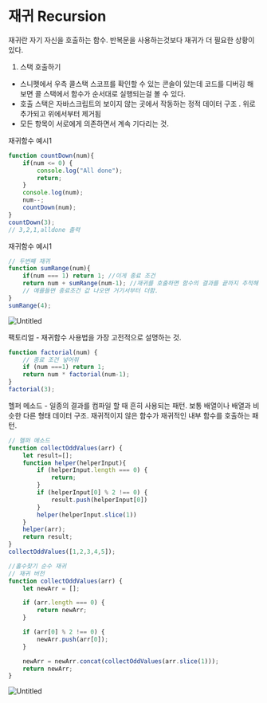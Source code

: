 # 재귀 Recursion

재귀란 자기 자신을 호출하는 함수. 반복문을 사용하는것보다 재귀가 더 필요한 상황이 있다.

1. 스택 호출하기
- 스니펫에서 우측 콜스택 스코프를 확인할 수 있는 콘솔이 있는데 코드를 디버깅 해보면 콜 스택에서 함수가 순서대로 실행되는걸 볼 수 있다.
- 호출 스택은 자바스크립트의 보이지 않는 곳에서 작동하는 정적 데이터 구조 . 위로 추가되고 위에서부터 제거됨
- 모든 항목이 서로에게 의존하면서 계속 기다리는 것.

재귀함수 예시1

```jsx
function countDown(num){
	if(num <= 0) {
		console.log("All done");
		return;
	}
	console.log(num);
	num--;
	countDown(num);
}
countDown(3);
// 3,2,1,alldone 출력
```

재귀함수 예시1

```jsx
// 두번째 재귀
function sumRange(num){
    if(num === 1) return 1; //이게 종료 조건
    return num + sumRange(num-1); //재귀를 호출하면 함수의 결과를 끝까지 추적해 기다린다.
    // 예를들면 종료조건 값 나오면 거기서부터 더함.
}
sumRange(4);
```

![Untitled](https://s3-us-west-2.amazonaws.com/secure.notion-static.com/79eb66de-17c6-4037-a849-a6133e6b8dd7/Untitled.png)

팩토리얼 - 재귀함수 사용법을 가장 고전적으로 설명하는 것.

```jsx
function factorial(num) {
    // 종료 조건 넣어줘
    if (num ===1) return 1;
    return num * factorial(num-1);
}
factorial(3);
```

헬퍼 메소드 - 일종의 결과를 컴파일 할 때 흔히 사용되는 패턴. 보통 배열이나 배열과 비슷한 다른 형태 데이터 구조. 재귀적이지 않은 함수가 재귀적인 내부 함수를 호출하는 패턴.

```jsx
// 헬퍼 메소드
function collectOddValues(arr) {
    let result=[];
    function helper(helperInput){
        if (helperInput.length === 0) {
            return;
        }
        if (helperInput[0] % 2 !== 0) {
            result.push(helperInput[0])
        }
        helper(helperInput.slice(1))
    }
    helper(arr);
    return result;
}
collectOddValues([1,2,3,4,5]);
```

```jsx
//홀수찾기 순수 재귀
// 재귀 버전
function collectOddValues(arr) {
    let newArr = [];

    if (arr.length === 0) {
        return newArr;
    }

    if (arr[0] % 2 !== 0) {
        newArr.push(arr[0]);
    }

    newArr = newArr.concat(collectOddValues(arr.slice(1)));
    return newArr;
}
```

![Untitled](https://s3-us-west-2.amazonaws.com/secure.notion-static.com/53ce0aab-3944-4392-9127-5151dbe6b027/Untitled.png)